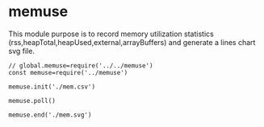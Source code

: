 # memuse
This module purpose is to record memory utilization statistics (rss,heapTotal,heapUsed,external,arrayBuffers) and generate a lines chart svg file.
```
// global.memuse=require('../../memuse')
const memuse=require('../memuse')

memuse.init('./mem.csv')

memuse.poll()

memuse.end('./mem.svg')
```